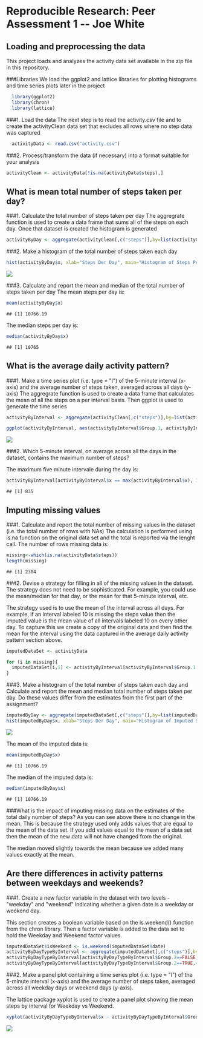 # Reproducible Research: Peer Assessment 1 -- Joe White


## Loading and preprocessing the data
This project loads and analyzes the activity data set available in the zip file in this repository.



###Libraries
We load the ggplot2 and lattice libraries for plotting histograms and time series plots later in the project

```r
  library(ggplot2)
  library(chron)
  library(lattice)
```
###1. Load the data
The next step is to read the activity.csv file and to create the activityClean data set that excludes all rows where no step data was captured

```r
  activityData <- read.csv("activity.csv")
```

###2. Process/transform the data (if necessary) into a format suitable for your analysis

```r
activityClean <- activityData[!is.na(activityData$steps),]
```
  
## What is mean total number of steps taken per day?

###1. Calculate the total number of steps taken per day
The aggregrate function is used to create a data frame that sums all of the steps on each day. Once that dataset is created the histogram is generated

```r
activityByDay <- aggregate(activityClean[,c("steps")],by=list(activityClean$date),"sum")
```

###2. Make a histogram of the total number of steps taken each day

```r
hist(activityByDay$x, xlab="Steps Der Day", main="Histogram of Steps Per Day", ylab="Num of Days")
```

![](PA1_template_files/figure-html/unnamed-chunk-6-1.png) 

###3. Calculate and report the mean and median of the total number of steps taken per day
The mean steps per day is:

```r
mean(activityByDay$x)
```

```
## [1] 10766.19
```

The median steps per day is:

```r
median(activityByDay$x)
```

```
## [1] 10765
```

## What is the average daily activity pattern?

###1. Make a time series plot (i.e. type = "l") of the 5-minute interval (x-axis) and the average number of steps taken, averaged across all days (y-axis)
The aggregrate function is used to create a data frame that calculates the mean of all the steps on a per interval basis. Then ggplot is used to generate the time series


```r
activityByInterval <- aggregate(activityClean[,c("steps")],by=list(activityClean$interval),"mean")

ggplot(activityByInterval, aes(activityByInterval$Group.1, activityByInterval$x)) + geom_line() +xlab("Interval")+ylab("Mean Steps")+ggtitle("Mean steps by Interval in Day")
```

![](PA1_template_files/figure-html/unnamed-chunk-9-1.png) 

###2. Which 5-minute interval, on average across all the days in the dataset, contains the maximum number of steps?

The maximum five minute intervale during the day is:


```r
activityByInterval[activityByInterval$x == max(activityByInterval$x), 1]
```

```
## [1] 835
```

## Imputing missing values

###1. Calculate and report the total number of missing values in the dataset (i.e. the total number of rows with NAs)
The calculation is performed using is.na function on the original data set and the total is reported via the lenght call. The number of rows missing data is:

```r
missing<-which(is.na(activityData$steps))
length(missing)
```

```
## [1] 2304
```
###2. Devise a strategy for filling in all of the missing values in the dataset. The strategy does not need to be sophisticated. For example, you could use the mean/median for that day, or the mean for that 5-minute interval, etc.

The strategy used is to use the mean of the interval across all days. For example, if an interval labeled 10 is missing the steps value then the imputed value is the mean value of all intervals labeled 10 on every other day. To capture this we create a copy of the original data and then find the mean for the interval using the data captured in the average daily activity pattern section above.


```r
imputedDataSet <- activityData

for (i in missing){
  imputedDataSet[i,1] <- activityByInterval[activityByInterval$Group.1 == imputedDataSet[i,3],2]
}
```
###3. Make a histogram of the total number of steps taken each day and Calculate and report the mean and median total number of steps taken per day. Do these values differ from the estimates from the first part of the assignment? 


```r
imputedByDay <- aggregate(imputedDataSet[,c("steps")],by=list(imputedDataSet$date),"sum")
hist(imputedByDay$x, xlab="Steps Der Day", main="Histogram of Imputed Steps Per Day", ylab="Num Days")
```

![](PA1_template_files/figure-html/unnamed-chunk-13-1.png) 

The mean of the imputed data is:

```r
mean(imputedByDay$x)
```

```
## [1] 10766.19
```

The median of the imputed data is:

```r
median(imputedByDay$x)
```

```
## [1] 10766.19
```

###What is the impact of imputing missing data on the estimates of the total daily number of steps?
As you can see above there is no change in the mean. This is because the strategy used only adds values that are equal to the mean of the data set. If you add values equal to the mean of a data set then the mean of the new data will not have changed from the original.

The median moved slightly towards the mean because we added many values exactly at the mean.

## Are there differences in activity patterns between weekdays and weekends?

###1. Create a new factor variable in the dataset with two levels - "weekday" and "weekend" indicating whether a given date is a weekday or weekend day.

This section creates a boolean variable based on the is.weekend() function from the chron library. Then a factor variable is added to the data set  to hold the Weekday and Weekend factor values.


```r
imputedDataSet$isWeekend <- is.weekend(imputedDataSet$date)
activityByDayTypeByInterval <- aggregate(imputedDataSet[,c("steps")],by=list(imputedDataSet$interval, imputedDataSet$isWeekend),"mean")
activityByDayTypeByInterval[activityByDayTypeByInterval$Group.2==FALSE,4] <- "Weekday"
activityByDayTypeByInterval[activityByDayTypeByInterval$Group.2==TRUE,4] <- "Weekend"
```

###2. Make a panel plot containing a time series plot (i.e. type = "l") of the 5-minute interval (x-axis) and the average number of steps taken, averaged across all weekday days or weekend days (y-axis).

The lattice package xyplot is used to create a panel plot showing the mean steps by interval for Weekday vs Weekend.


```r
xyplot(activityByDayTypeByInterval$x ~ activityByDayTypeByInterval$Group.1 | activityByDayTypeByInterval$V4, layout=c(1,2),activityByDayTypeByInterval,type="l", xlab="Activity Interval in Day", ylab="Mean of Steps by Interval", main="Mean Steps by Weekday vs Weekend by Interval")
```

![](PA1_template_files/figure-html/unnamed-chunk-17-1.png) 

